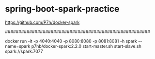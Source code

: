 # spring-boot-spark-practice

https://github.com/P7h/docker-spark

######################################################

docker run -it -p 4040:4040 -p 8080:8080 -p 8081:8081 -h spark --name=spark p7hb/docker-spark:2.2.0
start-master.sh
start-slave.sh spark://spark:7077
